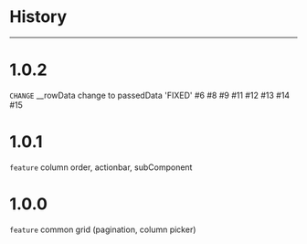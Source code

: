 # History

---

# 1.0.2

`CHANGE` __rowData change to passedData
'FIXED' #6 #8 #9 #11 #12 #13 #14 #15 

# 1.0.1

`feature` column order, actionbar, subComponent


# 1.0.0

`feature` common grid (pagination, column picker)


